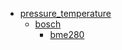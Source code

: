 * [pressure_temperature](pressure_temperature)
  * [bosch](pressure_temperature/bosch)
    * [bme280](pressure_temperature/bosch/bme280)
